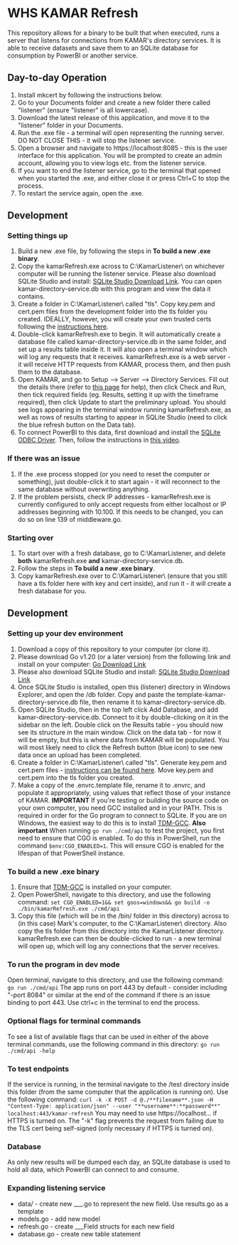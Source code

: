 # WHS KAMAR Refresh
This repository allows for a binary to be built that when executed, runs a server that listens for connections from KAMAR's directory services. It is able to receive datasets and save them to an SQLite database for consumption by PowerBI or another service.

## Day-to-day Operation
1. Install mkcert by following the instructions below.
2. Go to your Documents folder and create a new folder there called "listener" (ensure "listener" is all lowercase).
3. Download the latest release of this application, and move it to the "listener" folder in your Documents.
4. Run the .exe file - a terminal will open representing the running server. DO NOT CLOSE THIS - it will stop the listener service.
5. Open a browser and navigate to https://localhost:8085 - this is the user interface for this application. You will be prompted to create an admin account, allowing you to view logs etc. from the listener service.
6. If you want to end the listener service, go to the terminal that opened when you started the .exe, and either close it or press Ctrl+C to stop the process.
7. To restart the service again, open the .exe.

## Development
### Setting things up
1. Build a new .exe file, by following the steps in **To build a new .exe binary**.
2. Copy the kamarRefresh.exe across to C:\\KamarListener\ on whichever computer will be running the listener service. Please also download SQLite Studio and install:
[SQLite Studio Download Link](https://sqlitestudio.pl/). You can open kamar-directory-service.db with this program and view the data it contains.
3. Create a folder in C:\\KamarListener\ called "tls". Copy key.pem and cert.pem files from the development folder into the tls folder you created. IDEALLY, however, you will create your own trusted certs following the [instructions here](https://github.com/FiloSottile/mkcert).
4. Double-click kamarRefresh.exe to begin. It will automatically create a database file called kamar-directory-service.db in the same folder, and set up a results table inside it. It will also open a terminal window which will log any requests that it receives. kamarRefresh.exe is a web server - it will receive HTTP requests from KAMAR, process them, and then push them to the database.
5. Open KAMAR, and go to Setup --> Server --> Directory Services. Fill out the details there (refer to [this page](https://directoryservices.kamar.nz/?listening-service) for help), then click Check and Run, then tick required fields (eg. Results, setting it up with the timeframe required), then click Update to start the preliminary upload. You should see logs appearing in the terminal window running kamarRefresh.exe, as well as rows of results starting to appear in SQLite Studio (need to click the blue refresh button on the Data tab).
6. To connect PowerBI to this data, first download and install the [SQLite ODBC Driver](http://ch-werner.de/sqliteodbc/). Then, follow the instructions in [this video](https://www.youtube.com/watch?v=n5ELoULhQIo).

### If there was an issue
1. If the .exe process stopped (or you need to reset the computer or something), just double-click it to start again - it will reconnect to the same database without overwriting anything.
2. If the problem persists, check IP addresses - kamarRefresh.exe is currently configured to only accept requests from either localhost or IP addresses beginning with 10.100. If this needs to be changed, you can do so on line 139 of middleware.go.

### Starting over
1. To start over with a fresh database, go to C:\\KamarListener\, and delete **both** kamarRefresh.exe **and** kamar-directory-service.db.
2. Follow the steps in **To build a new .exe binary**.
3. Copy kamarRefresh.exe over to C:\\KamarListener\ (ensure that you still have a tls folder here with key and cert inside), and run it - it will create a fresh database for you.

## Development
### Setting up your dev environment
1. Download a copy of this repository to your computer (or clone it).
2. Please download Go v1.20 (or a later version) from the following link and install on your computer:
[Go Download Link](https://go.dev/dl/go1.20.14.windows-amd64.msi)
3. Please also download SQLite Studio and install:
[SQLite Studio Download Link](https://sqlitestudio.pl/)
4. Once SQLite Studio is installed, open this (listener) directory in Windows Explorer, and open the /db folder. Copy and paste the template-kamar-directory-service.db file, then rename it to kamar-directory-service.db.
5. Open SQLite Studio, then in the top left click Add Database, and add kamar-directory-service.db. Connect to it by double-clicking on it in the sidebar on the left. Double click on the Results table - you should now see its structure in the main window. Click on the data tab - for now it will be empty, but this is where data from KAMAR will be populated. You will most likely need to click the Refresh button (blue icon) to see new data once an upload has been completed.
6. Create a folder in C:\\KamarListener\ called "tls". Generate key.pem and cert.pem files - [instructions can be found here](https://medium.com/@yakuphanbilgic3/create-self-signed-certificates-and-keys-with-openssl-4064f9165ea3). Move key.pem and cert.pem into the tls folder you created.
7. Make a copy of the .envrc.template file, rename it to .envrc, and populate it appropriately, using values that reflect those of your instance of KAMAR.
**IMPORTANT**
If you're testing or building the source code on your own computer, you need GCC installed and in your PATH. This is required in order for the Go program to connect to SQLite. If you are on Windows, the easiest way to do this is to install [TDM-GCC](https://jmeubank.github.io/tdm-gcc/articles/2021-05/10.3.0-release).
**Also important**
When running `go run ./cmd/api` to test the project, you first need to ensure that CGO is enabled. To do this in PowerShell, run the command `$env:CGO_ENABLED=1`. This will ensure CGO is enabled for the lifespan of that PowerShell instance.

### To build a new .exe binary
1. Ensure that [TDM-GCC](https://jmeubank.github.io/tdm-gcc/articles/2021-05/10.3.0-release) is installed on your computer.
2. Open PowerShell, navigate to this directory, and use the following command:
`set CGO_ENABLED=1&& set goos=windows&& go build -o ./bin/kamarRefresh.exe ./cmd/api`
3. Copy this file (which will be in the /bin/ folder in this directory) across to (in this case) Mark's computer, to the C:\\KamarListener\ directory. Also copy the tls folder from this directory into the KamarListener directory. kamarRefresh.exe can then be double-clicked to run - a new terminal will open up, which will log any connections that the server receives.

### To run the program in dev mode
Open terminal, navigate to this directory, and use the following command:
`go run ./cmd/api`
The app runs on port 443 by default - consider including "-port 8084" or similar at the end of the command if there is an issue binding to port 443.
Use ctrl+c in the terminal to end the process.

### Optional flags for terminal commands
To see a list of available flags that can be used in either of the above terminal commands, use the following command in this directory:
`go run ./cmd/api -help`

### To test endpoints
If the service is running,  in the terminal navigate to the /test directory inside this folder (from the same computer that the application is running on). Use the following command:
`curl -k -X POST -d @./**filename**.json -H "Content-Type: application/json" --user "**username**:**password**" localhost:443/kamar-refresh`
You may need to use https://localhost... if HTTPS is turned on. The "-k" flag prevents the request from failing due to the TLS cert being self-signed (only necessary if HTTPS is turned on).

### Database
As only new results will be dumped each day, an SQLite database is used to hold all data, which PowerBI can connect to and consume.
<!-- 
### Testing - 10-4-24
- Had to use desktop IP address rather than localhost as address, and had to remember URL tag, eg. 192.168.1.84/kamar-refresh
- When trying Check and Enable, server displayed the error "failed at authCredentials", and also logged "received and processed check request". KAMAR displayed the error "ERROR: No service name returned"
- When trying Check and Enable with incorrect credentials (username:pa55word), server logged "failed at authCredentials" again, but this time didn't display "received and processed...". KAMAR displayed "ERROR: HTTP/1.1 403 Forbidden"
- Got past "failed at authCredentials" by adding a couple more fields to the SMSDirectoryData field of the response. Now, KAMAR showing this error: "ERROR: Invalid Server - invalid/missing support info URL. Please contact the supplier to update."
- KAMAR check now working - cause of areas was missing fields in the server response to KAMAR's check request. Final thing to add was a privacy statement that was more than just "none".

### Testing - 11-4-24
- TODO: Change port, as 443 might be too open by default, and is used for fmtp (required?) -->

### Expanding listening service
- data/ - create new ___.go to represent the new field. Use results.go as a template
- models.go - add new model
- refresh.go - create ___Field structs for each new field
- database.go - create new table statement